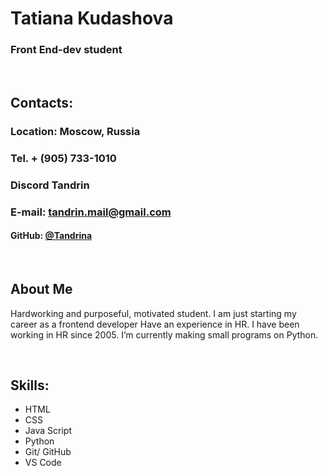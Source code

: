 # Tatiana Kudashova

### Front End-dev student

&nbsp;
## **Contacts:**
### **Location:** Moscow, Russia
### **Tel.** + (905) 733-1010
### **Discord** Tandrin
### **E-mail:** tandrin.mail@gmail.com
#### **GitHub:** [@Tandrina](http://git@github.com:Tandrina/rsschool-cv.git "GitHub")
&nbsp;
## About Me
Hardworking and purposeful, motivated student. I am just starting my career as a frontend developer Have an experience in HR. I have been working in HR since 2005.
I’m currently making small programs on  Python.

&nbsp;
## **Skills:**
- HTML
- CSS 
- Java Script
- Python
- Git/ GitHub
- VS Code
